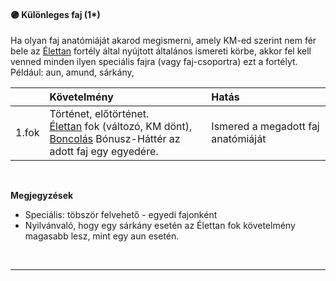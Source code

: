 #### 🟣 Különleges faj (1*)

Ha olyan faj anatómiáját akarod megismerni, amely KM-ed szerint nem fér bele az [Élettan](elettan.md) fortély által nyújtott általános ismereti körbe, akkor fel kell venned minden ilyen speciális fajra (vagy faj-csoportra) ezt a fortélyt. Például: aun, amund, sárkány,

|       | Követelmény                                                                                                                                                                           | Hatás                              |
| :---- | :------------------------------------------------------------------------------------------------------------------------------------------------------------------------------------ | :--------------------------------- |
| 1.fok | Történet, előtörténet.<br />[Élettan](elettan.md) fok (változó, KM dönt),<br />[Boncolás](../043_bonusz_hatterek.md#-boncolás-faj-neve) Bónusz-Háttér az adott faj egy egyedére. | Ismered a megadott faj anatómiáját |

<br />

**Megjegyzések**

- Speciális: töbször felvehető - egyedi fajonként
- Nyilvánvaló, hogy egy sárkány esetén az Élettan fok követelmény magasabb lesz, mint egy aun esetén.

<br />

---
